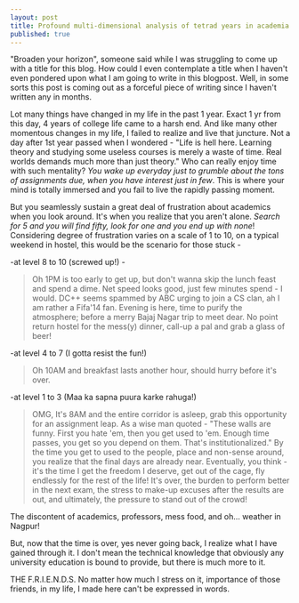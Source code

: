```yaml
---
layout: post
title: Profound multi-dimensional analysis of tetrad years in academia
published: true
---
```


"Broaden your horizon", someone said while I was struggling to come up with a title for this blog. How could I even contemplate a title when I haven't even pondered upon what I am going to write in this blogpost. Well, in some sorts this post is coming out as a forceful piece of writing since I haven't written any in months.

Lot many things have changed in my life in the past 1 year. Exact 1 yr from this day, 4 years of college life came to a harsh end. And like many other momentous changes in my life, I failed to realize and live that juncture. Not a day after 1st year passed when I wondered - "Life is hell here. Learning theory and studying some useless courses is merely a waste of time. Real worlds demands much more than just theory." Who can really enjoy time with such mentality? _You wake up everyday just to grumble about the tons of assignments due, when you have interest just in few_. This is where your mind is totally immersed and you fail to live the rapidly passing moment. 

But you seamlessly sustain a great deal of frustration about academics when you look around. It's when you realize that you aren't alone. _Search for 5 and you will find fifty, look for one and you end up with none_! Considering degree of frustration varies on a scale of 1 to 10, on a typical weekend in hostel, this would be the scenario for those stuck - 

-at level 8 to 10 (screwed up!) - 

> Oh 1PM is too early to get up, but don't wanna skip the lunch feast and spend a dime. Net speed looks good, just few minutes spend - I would. DC++  seems spammed by ABC urging to join a CS clan, ah I am rather a Fifa'14 fan. Evening is here, time to purify the atmosphere; before a merry Bajaj Nagar trip to meet dear. No point return hostel for the mess(y) dinner, call-up a pal and grab a glass of beer!

-at level 4 to 7 (I gotta resist the fun!)

> Oh 10AM and breakfast lasts another hour, should hurry before it's over.

-at level 1 to 3 (Maa ka sapna puura karke rahuga!)

> OMG, It's 8AM and the entire corridor is asleep, grab this opportunity for an assignment leap. 
As a wise man quoted - "These walls are funny. First you hate 'em, then you get used to 'em. Enough time passes, you get so you depend on them. That's institutionalized." By the time you get to used to the people, place and non-sense around, you realize that the final days are already near. Eventually, you think - it's the time I get the freedom I deserve, get out of the cage, fly endlessly for the rest of the life! It's over, the burden to perform better in the next exam, the stress to make-up excuses after the results are out, and ultimately, the pressure to stand out of the crowd!

The discontent of academics, professors, mess food, and oh... weather in Nagpur!

But, now that the time is over, yes never going back, I realize what I have gained through it. I don't mean the technical knowledge that obviously any university education is bound to provide, but there is much more to it.

THE F.R.I.E.N.D.S. No matter how much I stress on it, importance of those friends, in my life, I made here can't be expressed in words.
